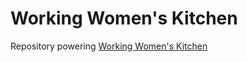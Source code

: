 # Working Women's Kitchen

Repository powering [Working Women's Kitchen](https://workingwomenskitchen.com/)
